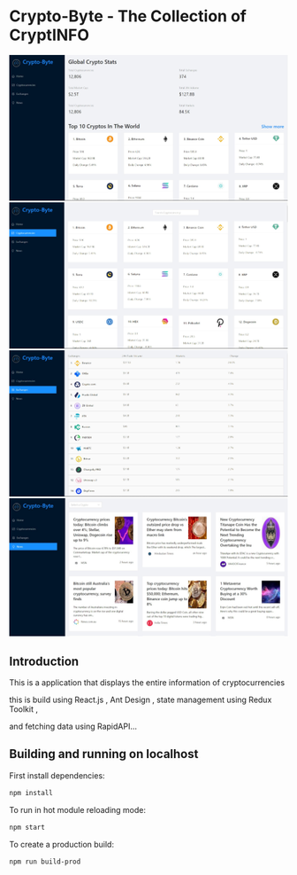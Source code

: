 # Crypto-Byte - The Collection of CryptINFO

![Crypto-Byte](https://github.com/pranavrushi/Crypto-Byte/blob/main/cb1.jpg)
![cb](https://github.com/pranavrushi/Crypto-Byte/blob/main/cb2.jpg)
![cb](https://github.com/pranavrushi/Crypto-Byte/blob/main/cb3.jpg)
![cb](https://github.com/pranavrushi/Crypto-Byte/blob/main/cb4.jpg)
  

## Introduction
This is a application that displays the entire information of cryptocurrencies

this is build using React.js , Ant Design , state management using Redux Toolkit , 

and  fetching data using RapidAPI...

## Building and running on localhost

First install dependencies:

```sh
npm install
```

To run in hot module reloading mode:

```sh
npm start
```

To create a production build:

```sh
npm run build-prod
